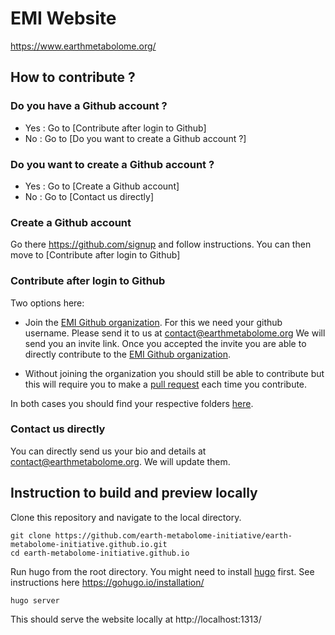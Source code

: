 # EMI Website

https://www.earthmetabolome.org/

## How to contribute ?

### Do you have a Github account ?

- Yes : Go to [Contribute after login to Github]
- No : Go to [Do you want to create a Github account ?]

### Do you want to create a Github account ?

- Yes : Go to [Create a Github account]
- No : Go to [Contact us directly]

### Create a Github account 

Go there https://github.com/signup and follow instructions.
You can then move to [Contribute after login to Github]

### Contribute after login to Github

Two options here:

- Join the [EMI Github organization](https://github.com/earth-metabolome-initiative). For this we need your github username. Please send it to us at contact@earthmetabolome.org
We will send you an invite link. Once you accepted the invite you are able to directly contribute to the [EMI Github organization](https://github.com/earth-metabolome-initiative).

- Without joining the organization you should still be able to contribute but this will require you to make a [pull request](https://docs.github.com/en/pull-requests/collaborating-with-pull-requests/proposing-changes-to-your-work-with-pull-requests/about-pull-requests) each time you contribute. 

In both cases you should find your respective folders [here](https://github.com/earth-metabolome-initiative/earth-metabolome-initiative.github.io/tree/main/content/authors). 

### Contact us directly

You can directly send us your bio and details at contact@earthmetabolome.org. We will update them.


## Instruction to build and preview locally

Clone this repository and navigate to the local directory.

```
git clone https://github.com/earth-metabolome-initiative/earth-metabolome-initiative.github.io.git
cd earth-metabolome-initiative.github.io
```

Run hugo from the root directory.
You might need to install [hugo](https://gohugo.io/) first. See instructions here https://gohugo.io/installation/

```
hugo server
```

This should serve the website locally at http://localhost:1313/


